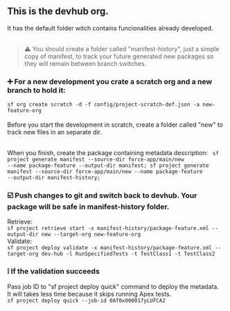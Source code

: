 <h2>This is the devhub org.</h2>
It has the default folder witch contains funcionalities already developed.</h3>
<br><br>
<blockquote>
⚠️ You should create a folder called "manifest-history", just a simple copy of manifest, to track your future generated new packages so they will remain between branch switches.
</blockquote>
<h3>➕ For a new development you crate a scratch org and a new branch to hold it:</h3>
<code>sf org create scratch -d -f config/project-scratch-def.json -a new-feature-org</code>
<br>
<br>
Before you start the development in scratch, create a folder called "new" to track new files in an separate dir.
<br>
<br>

When you finish, create the package containing metadata description:
<code>
sf project generate manifest --source-dir force-app/main/new --name package-feature --output-dir manifest;
sf project generate manifest --source-dir force-app/main/new --name package-feature --output-dir manifest-history;
</code>

<h3>☑️ Push changes to git and switch back to devhub. Your package will be safe in manifest-history folder.</h3>
Retrieve:
<code>
sf project retrieve start -x manifest-history/package-feature.xml --output-dir new --target-org new-feature-org
</code>
Validate:
<code>
sf project deploy validate -x manifest-history/package-feature.xml --target-org dev-hub -l RunSpecifiedTests -t TestClass1 -t TestClass2
</code>

<h3>❕ If the validation succeeds</h3>
Pass job ID to "sf project deploy quick" command to deploy the metadata. 
<br>
It will takes less time because it skips running Apex tests.
<code>
sf project deploy quick --job-id 0Af0x000017yLUFCA2
</code>